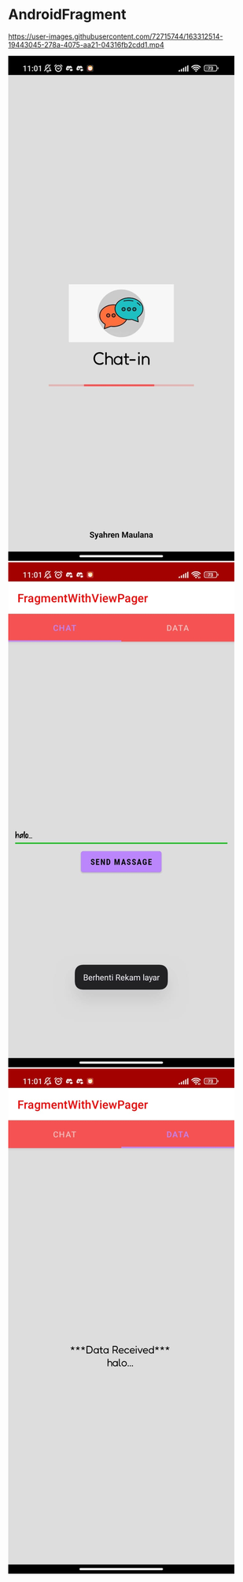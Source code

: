 # AndroidFragment




https://user-images.githubusercontent.com/72715744/163312514-19443045-278a-4075-aa21-04316fb2cdd1.mp4



![Alt Teks](https://github.com/nerhays/AndroidFragment/blob/main/WhatsApp%20Image%202022-04-14%20at%2011.01.24.jpeg)
![Alt Teks](https://github.com/nerhays/AndroidFragment/blob/main/WhatsApp%20Image%202022-04-14%20at%2011.01.25(1).jpeg)
![Alt Teks](https://github.com/nerhays/AndroidFragment/blob/main/WhatsApp%20Image%202022-04-14%20at%2011.01.25.jpeg)
